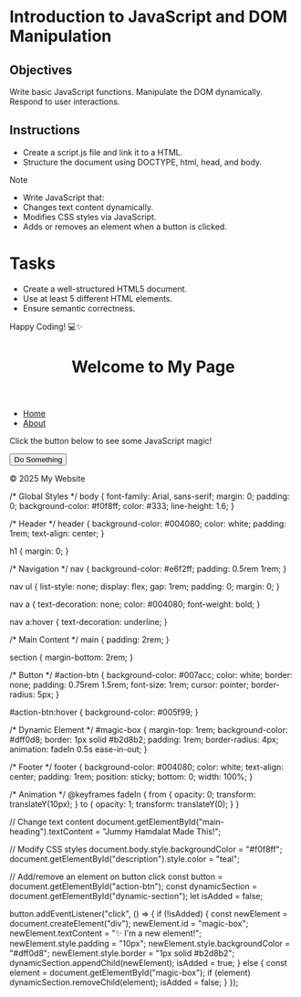 # Introduction to JavaScript and DOM Manipulation

## Objectives

Write basic JavaScript functions.
Manipulate the DOM dynamically.
Respond to user interactions.

## Instructions

- Create a script.js file and link it to a HTML.
- Structure the document using DOCTYPE, html, head, and body.

>[!NOTE]
>  - Write JavaScript that:
>  - Changes text content dynamically.
>  - Modifies CSS styles via JavaScript.
>  - Adds or removes an element when a button is clicked.


# Tasks
- Create a well-structured HTML5 document.
- Use at least 5 different HTML elements.
- Ensure semantic correctness.

Happy Coding! 💻✨
<!DOCTYPE html>
<html lang="en">
<head>
  <meta charset="UTF-8" />
  <meta name="viewport" content="width=device-width, initial-scale=1.0" />
  <title>Dynamic DOM Interaction</title>
  <link rel="stylesheet" href="styles.css">
</head>
<body>
  <header>
    <h1 id="main-heading">Welcome to My Page</h1>
  </header>

  <nav>
    <ul>
      <li><a href="#">Home</a></li>
      <li><a href="#">About</a></li>
    </ul>
  </nav>

  <main>
    <section>
      <p id="description">Click the button below to see some JavaScript magic!</p>
      <button id="action-btn">Do Something</button>
    </section>
    <section id="dynamic-section">
      <!-- Element will be added/removed here -->
    </section>
  </main>

  <footer>
    <p>&copy; 2025 My Website</p>
  </footer>

  <script src="script.js"></script>
</body>
</html>
/* Global Styles */
body {
  font-family: Arial, sans-serif;
  margin: 0;
  padding: 0;
  background-color: #f0f8ff;
  color: #333;
  line-height: 1.6;
}

/* Header */
header {
  background-color: #004080;
  color: white;
  padding: 1rem;
  text-align: center;
}

h1 {
  margin: 0;
}

/* Navigation */
nav {
  background-color: #e6f2ff;
  padding: 0.5rem 1rem;
}

nav ul {
  list-style: none;
  display: flex;
  gap: 1rem;
  padding: 0;
  margin: 0;
}

nav a {
  text-decoration: none;
  color: #004080;
  font-weight: bold;
}

nav a:hover {
  text-decoration: underline;
}

/* Main Content */
main {
  padding: 2rem;
}

section {
  margin-bottom: 2rem;
}

/* Button */
#action-btn {
  background-color: #007acc;
  color: white;
  border: none;
  padding: 0.75rem 1.5rem;
  font-size: 1rem;
  cursor: pointer;
  border-radius: 5px;
}

#action-btn:hover {
  background-color: #005f99;
}

/* Dynamic Element */
#magic-box {
  margin-top: 1rem;
  background-color: #dff0d8;
  border: 1px solid #b2d8b2;
  padding: 1rem;
  border-radius: 4px;
  animation: fadeIn 0.5s ease-in-out;
}

/* Footer */
footer {
  background-color: #004080;
  color: white;
  text-align: center;
  padding: 1rem;
  position: sticky;
  bottom: 0;
  width: 100%;
}

/* Animation */
@keyframes fadeIn {
  from { opacity: 0; transform: translateY(10px); }
  to { opacity: 1; transform: translateY(0); }
}

// Change text content
document.getElementById("main-heading").textContent = "Jummy Hamdalat Made This!";

// Modify CSS styles
document.body.style.backgroundColor = "#f0f8ff";
document.getElementById("description").style.color = "teal";

// Add/remove an element on button click
const button = document.getElementById("action-btn");
const dynamicSection = document.getElementById("dynamic-section");
let isAdded = false;

button.addEventListener("click", () => {
  if (!isAdded) {
    const newElement = document.createElement("div");
    newElement.id = "magic-box";
    newElement.textContent = "✨ I'm a new element!";
    newElement.style.padding = "10px";
    newElement.style.backgroundColor = "#dff0d8";
    newElement.style.border = "1px solid #b2d8b2";
    dynamicSection.appendChild(newElement);
    isAdded = true;
  } else {
    const element = document.getElementById("magic-box");
    if (element) dynamicSection.removeChild(element);
    isAdded = false;
  }
});



